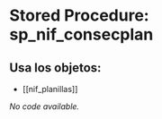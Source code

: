 # Stored Procedure: sp_nif_consecplan

## Usa los objetos:
- [[nif_planillas]]

*No code available.*
